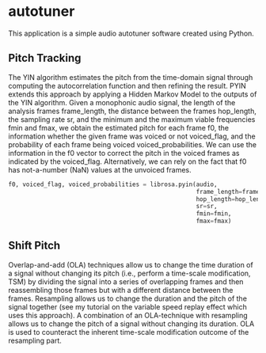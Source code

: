 # autotuner

This application is a simple audio autotuner software created using Python.

## Pitch Tracking

The YIN algorithm estimates the pitch from the time-domain signal through computing the autocorrelation function and then refining the result. PYIN extends this approach by applying a Hidden Markov Model to the outputs of the YIN algorithm. Given a monophonic audio signal, the length of the analysis frames frame_length, the distance between the frames hop_length, the sampling rate sr, and the minimum and the maximum viable frequencies fmin and fmax, we obtain the estimated pitch for each frame f0, the information whether the given frame was voiced or not voiced_flag, and the probability of each frame being voiced voiced_probabilities. We can use the information in the f0 vector to correct the pitch in the voiced frames as indicated by the voiced_flag. Alternatively, we can rely on the fact that f0 has not-a-number (NaN) values at the unvoiced frames.

```python
f0, voiced_flag, voiced_probabilities = librosa.pyin(audio,
                                                     frame_length=frame_length,
                                                     hop_length=hop_length,
                                                     sr=sr,
                                                     fmin=fmin,
                                                     fmax=fmax)
```

## Shift Pitch

Overlap-and-add (OLA) techniques allow us to change the time duration of a signal without changing its pitch (i.e., perform a time-scale modification, TSM) by dividing the signal into a series of overlapping frames and then reassembling those frames but with a different distance between the frames.
Resampling allows us to change the duration and the pitch of the signal together (see my tutorial on the variable speed replay effect which uses this approach). A combination of an OLA-technique with resampling allows us to change the pitch of a signal without changing its duration. OLA is used to counteract the inherent time-scale modification outcome of the resampling part.
